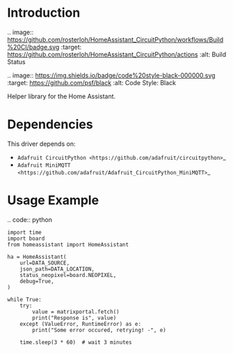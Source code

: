 Introduction
============

.. image:: https://github.com/rosterloh/HomeAssistant_CircuitPython/workflows/Build%20CI/badge.svg
    :target: https://github.com/rosterloh/HomeAssistant_CircuitPython/actions
    :alt: Build Status

.. image:: https://img.shields.io/badge/code%20style-black-000000.svg
    :target: https://github.com/psf/black
    :alt: Code Style: Black

Helper library for the Home Assistant.


Dependencies
=============
This driver depends on:

* `Adafruit CircuitPython <https://github.com/adafruit/circuitpython>`_
* `Adafruit MiniMQTT <https://github.com/adafruit/Adafruit_CircuitPython_MiniMQTT>`_

Usage Example
=============

.. code:: python

    import time
    import board
    from homeassistant import HomeAssistant

    ha = HomeAssistant(
        url=DATA_SOURCE,
        json_path=DATA_LOCATION,
        status_neopixel=board.NEOPIXEL,
        debug=True,
    )

    while True:
        try:
            value = matrixportal.fetch()
            print("Response is", value)
        except (ValueError, RuntimeError) as e:
            print("Some error occured, retrying! -", e)

        time.sleep(3 * 60)  # wait 3 minutes
